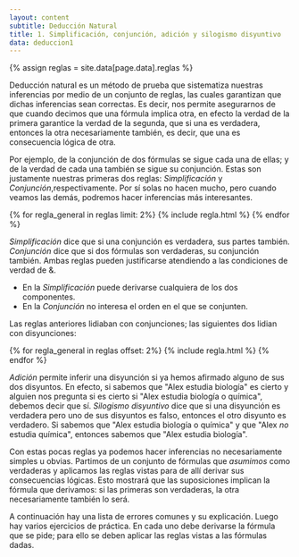 ```yaml
---
layout: content
subtitle: Deducción Natural
title: 1. Simplificación, conjunción, adición y silogismo disyuntivo
data: deduccion1
---
```

{% assign reglas = site.data[page.data].reglas %}

Deducción natural es un método de prueba que sistematiza nuestras inferencias por medio de un conjunto de reglas, las cuales garantizan que dichas inferencias sean correctas. Es decir, nos permite asegurarnos de que cuando decimos que una fórmula implica otra, en efecto la verdad de la primera garantice la verdad de la segunda, que si una es verdadera, entonces la otra necesariamente también, es decir, que una es consecuencia lógica de otra.

Por ejemplo, de la conjunción de dos fórmulas se sigue cada una de ellas; y de la verdad de cada una también se sigue su conjunción. Estas son justamente nuestras primeras dos reglas: _Simplificación_ y _Conjunción_,respectivamente. Por sí solas no hacen mucho, pero cuando veamos las demás, podremos hacer inferencias más interesantes.

<div class="row reglas">
{% for regla_general in reglas limit: 2%}
{% include regla.html %}
{% endfor %}
</div>

_Simplificación_ dice que si una conjunción es verdadera, sus partes también. _Conjunción_ dice que si dos fórmulas son verdaderas, su conjunción también. Ambas reglas pueden justificarse atendiendo a las condiciones de verdad de &.
- En la _Simplificación_ puede derivarse cualquiera de los dos componentes.
- En la _Conjunción_ no interesa el orden en el que se conjunten.

Las reglas anteriores lidiaban con conjunciones; las siguientes dos lidian con disyunciones:

<div class="row reglas">
{% for regla_general in reglas offset: 2%}
{% include regla.html %}
{% endfor %}
</div>

_Adición_ permite inferir una disyunción si ya hemos afirmado alguno de sus dos disyuntos. En efecto, si sabemos que "Alex estudia biología" es cierto y alguien nos pregunta si es cierto si "Alex estudia biología o química", debemos decir que sí. _Silogismo disyuntivo_ dice que si una disyunción es verdadera pero uno de sus disyuntos es falso, entonces el otro disyunto es verdadero. Si sabemos que "Alex estudia biología o química" y que "Alex _no_ estudia química", entonces sabemos que "Alex estudia biología".

Con estas pocas reglas ya podemos hacer inferencias no necesariamente simples u obvias. Partimos de un conjunto de fórmulas que _asumimos_ como verdaderas y aplicamos las reglas vistas para de allí derivar sus consecuencias lógicas. Esto mostrará que las suposiciones implican la fórmula que derivamos: si las primeras son verdaderas, la otra necesariamente también lo será.

A continuación hay una lista de errores comunes y su explicación. Luego hay varios ejercicios de práctica. En cada uno debe derivarse la fórmula que se pide; para ello se deben aplicar las reglas vistas a las fórmulas dadas.
